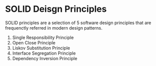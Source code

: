 # SOLID Deisgn Principles

SOLID principles are a selection of 5 software design principles that are frequenctly referred in modern design patterns.

1. Single Responsibility Principle
2. Open Close Principle
3. Liskov Substitution Principle
4. Interface Segregation Principle
5. Dependency Inversion Principle
